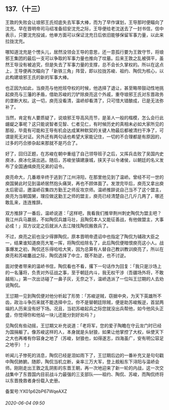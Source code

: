 ## 137.（十三）
王敦的失败会让琅邪王氏彻底失去军事大棒，而为了早作谋划，王导那时便瞄向了沈充。早在晋明帝司马绍准备招安沈充之际，王导便给老沈送去了一封书信，信中表示，只要沈充投诚，他单方面可以保证沈充日后依旧能够保留军事力量，以此来拉拢沈充。



哪知道沈充是个愣头儿，居然没领会王导的意思，还一意孤行要为王敦守节，将琅邪王集团的最后一支可以争取的军事力量也推向了坟墓。后来王敦之乱被弭平，虽然王导没有被追究，但是失去了军事力量的支撑，总不会长久掌权的。所以在这点上，王导便再次瞄向了「新铁三角」阵营，即以拉拢苏峻、祖约、陶侃为核心，以此构建琅邪王氏的新的军事大棒。



也正因为如此，当庾亮与他抢班夺权的时候，他选择了退让，甚至略带鼓动性地挑起庾亮与三藩的矛盾，借助苏峻的刀铲除庾亮这个外戚，重夺琅邪王氏对东晋政务的垄断大权。这一切，庾亮没看清，温峤却看清了，只可惜大错酿成，已是无法弥补了。



当然，肯定有人要质疑了，说琅邪王导高风亮节，是圣人一般的楷模，怎么会行此龌龊之事呢？这只能说智者见智、仁者见仁，有时候历史的真相未必如大家所见的那般，毕竟有可能和王导有机会达成某种默契的关键人物最后都被清扫干净了，可谓是死无对证。另外还有两句话也希望大家能记住，一切的不合理都是有原因的，过多的巧合掺杂起来那就不是巧合了。



好了，回归正题，在苏峻在朝中重组了自己领导班子之后，又挥兵击败了吴国内史庾冰，庾冰化装出逃。随后，苏峻坐镇建康城，挟天子以令诸侯，以朝廷的名义发布了全国通缉庾亮兄弟的诏令。



庾亮命大，几番艰辛终于逃到了江州浔阳，在那里他见到了温峤。曾经不可一世的庾国舅此时见到温峤居然抱头痛哭，再也不顾体面了。发泄完毕后，庾亮又拿出庾太后密诏，邀温峤召集四方勤王之师反攻京师。温峤推辞说自己当不了这个盟主，庾亮为当朝国舅，理应做这勤王之师的盟主，庾亮已经清楚自己几斤几两了，哪还敢乱来，连连推辞。



双方推辞了一番后，温峤说道：「这样吧，我看我们推举荆州刺史陶侃为盟主吧？我江州兵马羸弱，不如陶侃兵雄马壮，且陶侃本人又能征善战，有他做盟主，大事必成！」双方议定之后就派人去江陵找陶侃搬救兵了。



不过，庾亮之前也没少得罪陶侃，原本晋明帝遗诏中也指定了陶侃为辅政大臣之一，结果谁知道庾亮大笔一挥，将陶侃给除名了，此后陶侃便暗恨庾亮这小人。战事爆发之初，陶侃还乐得哈哈大笑，因为总算有人替自己教训教训庾亮了，所以在庾亮和苏峻鏖战之际，陶侃选择了中立，既不助逆，也不讨逆。



面对使者带来的温峤书信，陶侃看也不看，撂下一句话作为回复：「我只是沙场上的一名藩将，负责对外征战之事，至于朝廷内斗，我无权干涉（吾疆场外将，不敢越局）。」第一次出访碰了一鼻子灰，无奈之下，温峤选派了一位叫王愆期的人去劝说陶侃。



王愆期一见到陶侃便对他分析起了形势：「苏峻逆贼，窃据中央，为天下英雄所不齿，政治斗争历来就不能选择中立。你不是替朝廷除贼，便是助苏峻叛逆，首鼠两端的人历来没有好下场。况且，当初苏峻起兵之际您就没出兵帮他，如今他风头正盛，你觉得你和他站一块儿还能分到好处吗？」



见陶侃有些动摇，王愆期又补充说道：「老将军，您的爱子陶瞻在守云龙门时已经为国捐躯了。像苏峻这样的人，本身就是头豺狼，如果让他掌控了大权，纵使天下之大也再难有你容身之地了（苏峻，豺狼也，如得遂志，四海虽广，安有明公容足之地乎）！」



听闻儿子惨死的消息，陶侃已经是泪如雨下了，王愆期后边的一番补充又是句句戳中陶侃肺腑。随即，陶侃当机立断，亲率三万大军，登上舰船东下浔阳与温峤会师。刚刚走出王敦之乱阴影的东晋王朝，再一次地迎来了新一轮的内战，这一次交战集中了东晋国内目前战斗力最强的三支部队——祖约、陶侃、苏峻，而陶侃终将以东晋挽救者身份载入史册。



备案号:YX01p62bP67WqeAXZ


###### 2020-06-04 09:50
